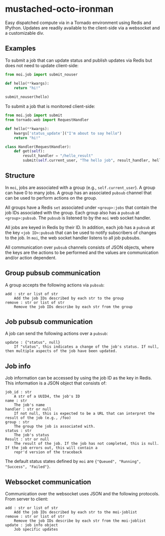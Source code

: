 mustached-octo-ironman
======================

Easy dispatched compute via in a Tornado environment using Redis and IPython. Updates are readily available to the client-side via a websocket and a customizable div.

Examples
--------

To submit a job that can update status and publish updates via Redis but does not need to update client-side:

```python
from moi.job import submit_nouser

def hello(**kwargs):
    return "hi!"
    
submit_nouser(hello)
```

To submit a job that is monitored client-side:

```python
from moi.job import submit
from tornado.web import RequestHandler

def hello(**kwargs):
    kwargs['status_update']("I'm about to say hello")
    return "hi!"

class Handler(RequestHandler):
    def get(self):
        result_handler = "/hello_result"
        submit(self.current_user, "The hello job", result_handler, hello)
```

Structure
---------

In `moi`, jobs are associated with a group (e.g., `self.current_user`). A group can have 0 to many jobs. A group has an associated `pubsub` channel that can be used to perform actions on the group.

All groups have a Redis `set` associated under `<group>:jobs` that contain the job IDs associated with the group. Each group also has a `pubsub` at `<group>:pubsub`. The `pubsub` is listened to by the `moi` web socket handler.   

All jobs are keyed in Redis by their ID. In addition, each job has a `pubsub` at the key `<job ID>:pubsub` that can be used to notify subscribers of changes to the job. In `moi`, the web socket handler listens to all job pubsubs.

All communication over `pubsub` channels consists of JSON objects, where the keys are the actions to be performed and the values are communication and/or action dependent.

Group pubsub communication
--------------------------

A group accepts the following actions via `pubsub`:

    add : str or list of str
        Add the job IDs described by each str to the group
    remove : str or list of str
        Remove the job IDs describe by each str from the group
    
Job pubsub communication
------------------------

A job can send the following actions over a `pubsub`:
    
    update : {"status", null}
        If "status", this indicates a change of the job's status. If null, then multiple aspects of the job have been updated.

Job info
--------

Job information can be accessed by using the job ID as the key in Redis. This information is a JSON object that consists of:

    job_id : str
        A str of a UUID4, the job's ID
    name : str
        The job's name
    handler : str or null
        If not null, this is expected to be a URL that can interpret the result of the job (e.g., /foo)
    group : str
        The group the job is associated with.
    status : str
        The job's status
    Result : str or null
        The result of the job. If the job has not completed, this is null. If the job errors out, this will contain a 
        repr'd version of the traceback

The default status states defined by `moi` are `{"Queued", "Running", "Success", "Failed"}`.

Websocket communication
-----------------------

Communication over the websocket uses JSON and the following protocols. From server to client:

    add : str or list of str
        Add the job IDs described by each str to the moi-joblist
    remove : str or list of str
        Remove the job IDs describe by each str from the moi-joblist
    update : job info object
        Job specific updates
